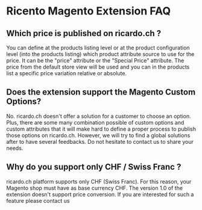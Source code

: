 # Ricento Magento Extension FAQ #

## Which price is published on ricardo.ch ?

You can define at the products listing level or at the product configuration level (into the products listing) which product attribute source to use for the price.
It can be the "price" attribute or the "Special Price" attribute. The price from the default store view will be used and you can in the products list a specific price variation relative or absolute.

## Does the extension support the Magento Custom Options?

No. ricardo.ch doesn't offer a solution for a customer to choose an option. Plus, there are some many combination possible of custom options and custom attributes that
it will make hard to define a proper process to publish those options on ricardo.ch. However, we will try to find a global solutions after to have several feedbacks.
Do not hesitate to contact us to share your needs.


## Why do you support only CHF / Swiss Franc ?

ricardo.ch platform supports only CHF (Swiss Franc). For this reason, your Magento shop must have as base currency CHF. The version 1.0 of the extension doesn't support price conversion.
If you are interested for such a feature please contact us